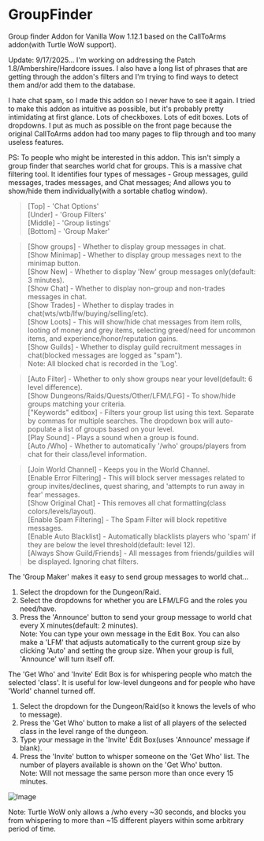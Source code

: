 # GroupFinder
Group finder Addon for Vanilla Wow 1.12.1 based on the CallToArms addon(with Turtle WoW support).  

Update: 9/17/2025... I'm working on addressing the Patch 1.8/Ambershire/Hardcore issues. I also have a long list of phrases that are getting through the addon's filters and I'm trying to find ways to detect them and/or add them to the database.  

I hate chat spam, so I made this addon so I never have to see it again. I tried to make this addon as intuitive as possible, but it's probably pretty intimidating at first glance. Lots of checkboxes. Lots of edit boxes. Lots of dropdowns. I put as much as possible on the front page because the original CallToArms addon had too many pages to flip through and too many useless features.  

PS: To people who might be interested in this addon. This isn't simply a group finder that searches world chat for groups. This is a massive chat filtering tool. It identifies four types of messages - Group messages, guild messages, trades messages, and Chat messages; And allows you to show/hide them individually(with a sortable chatlog window).  

>[Top] - 'Chat Options'  
[Under] - 'Group Filters'  
[Middle] - 'Group listings'  
[Bottom] - 'Group Maker'  

>[Show groups] - Whether to display group messages in chat.  
[Show Minimap] - Whether to display group messages next to the minimap button.  
[Show New] - Whether to display 'New' group messages only(default: 3 minutes).  
[Show Chat] - Whether to display non-group and non-trades messages in chat.  
[Show Trades] - Whether to display trades in chat(wts/wtb/lfw/buying/selling/etc).  
[Show Loots] - This will show/hide chat messages from item rolls, looting of money and grey items, selecting greed/need for uncommon items, and experience/honor/reputation gains.  
[Show Guilds] - Whether to display guild recruitment messages in chat(blocked messages are logged as "spam").  
Note: All blocked chat is recorded in the 'Log'.  

>[Auto Filter] - Whether to only show groups near your level(default: 6 level difference).  
[Show Dungeons/Raids/Quests/Other/LFM/LFG] - To show/hide groups matching your criteria.  
["Keywords" editbox] - Filters your group list using this text. Separate by commas for multiple searches. The dropdown box will auto-populate a list of groups based on your level.  
[Play Sound] - Plays a sound when a group is found.  
[Auto /Who] - Whether to automatically '/who' groups/players from chat for their class/level information.  

>[Join World Channel] - Keeps you in the World Channel.  
[Enable Error Filtering] - This will block server messages related to group invites/declines, quest sharing, and 'attempts to run away in fear' messages.  
[Show Original Chat] - This removes all chat formatting(class colors/levels/layout).  
[Enable Spam Filtering] - The Spam Filter will block repetitive messages.  
[Enable Auto Blacklist] - Automatically blacklists players who 'spam' if they are below the level threshold(default: level 12).  
[Always Show Guild/Friends] - All messages from friends/guildies will be displayed. Ignoring chat filters.  

The 'Group Maker' makes it easy to send group messages to world chat...  
1) Select the dropdown for the Dungeon/Raid.  
2) Select the dropdowns for whether you are LFM/LFG and the roles you need/have.  
3) Press the 'Announce' button to send your group message to world chat every X minutes(default: 2 minutes).  
Note: You can type your own message in the Edit Box. You can also make a 'LFM' that adjusts automatically to the current group size by clicking 'Auto' and setting the group size. When your group is full, 'Announce' will turn itself off. 
  
The 'Get Who' and 'Invite' Edit Box is for whispering people who match the selected 'class'. It is useful for low-level dungeons and for people who have 'World' channel turned off.  
1) Select the dropdown for the Dungeon/Raid(so it knows the levels of who to message).  
2) Press the 'Get Who' button to make a list of all players of the selected class in the level range of the dungeon.  
3) Type your message in the 'Invite' Edit Box(uses 'Announce' message if blank).  
4) Press the 'Invite' button to whisper someone on the 'Get Who' list. The number of players available is shown on the 'Get Who' button.  
Note: Will not message the same person more than once every 15 minutes.

![Image](https://github.com/user-attachments/assets/782da809-509d-4101-b75c-3e56afa2ebf5)  

Note: Turtle WoW only allows a /who every ~30 seconds, and blocks you from whispering to more than ~15 different players within some arbitrary period of time.  
